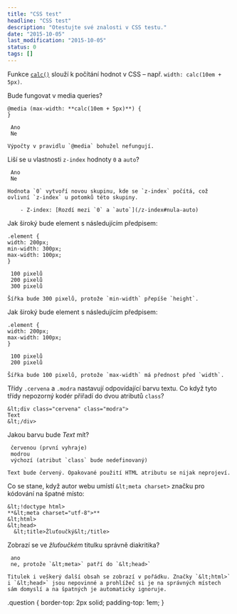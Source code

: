 ```yaml
---
title: "CSS test"
headline: "CSS test"
description: "Otestujte své znalosti v CSS testu."
date: "2015-10-05"
last_modification: "2015-10-05"
status: 0
tags: []
---
```


Funkce [`calc()`](/calc) slouží k počítání hodnot v CSS – např. `width: calc(10em + 5px)`.

  Bude fungovat v media queries?

  ```
@media (max-width: **calc(10em + 5px)**) {
}
```

     Ano
     Ne

    Výpočty v pravidlu `@media` bohužel nefungují.

  Liší se u vlastnosti `z-index` hodnoty `0` a `auto`?

     Ano
     Ne

    Hodnota `0` vytvoří novou skupinu, kde se `z-index` počítá, což ovlivní `z-index` u potomků této skupiny.

        - Z-index: [Rozdí mezi `0` a `auto`](/z-index#nula-auto)

  Jak široký bude element s následujícím předpisem:

  ```
.element {
  width: 200px;
  min-width: 300px;
  max-width: 100px;
}
```

     100 pixelů
     200 pixelů
     300 pixelů

    Šířka bude 300 pixelů, protože `min-width` přepíše `height`.

  Jak široký bude element s následujícím předpisem:

  ```
.element {
  width: 200px;
  max-width: 100px;
}
```

     100 pixelů
     200 pixelů

    Šířka bude 100 pixelů, protože `max-width` má přednost před `width`.

  Třídy `.cervena` a `.modra` nastavují odpovídající barvu textu. Co když tyto třídy nepozorný kodér přiřadí do dvou atributů `class`?

  ```
&lt;div class="cervena" class="modra">
  Text
&lt;/div>
```

  Jakou barvu bude *Text* mít?

     červenou (první vyhraje)
     modrou
     výchozí (atribut `class` bude nedefinovaný)

    Text bude červený. Opakované použití HTML atributu se nijak neprojeví.

  Co se stane, když autor webu umístí `&lt;meta charset>` značku pro kódování na špatné místo:

  ```
&lt;!doctype html>
**&lt;meta charset="utf-8">**
&lt;html>
  &lt;head>
	&lt;title>Žluťoučký&lt;/title>
```

  Zobrazí se ve *žluťoučkém* titulku správně diakritika?

     ano
     ne, protože `&lt;meta>` patří do `&lt;head>`

    Titulek i veškerý další obsah se zobrazí v pořádku. Značky `&lt;html>` i `&lt;head>` jsou nepovinné a prohlížeč si je na správných místech sám domyslí a na špatných je automaticky ignoruje.

.question {
  border-top: 2px solid;
  padding-top: 1em;
}